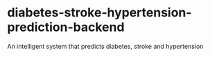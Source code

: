 # diabetes-stroke-hypertension-prediction-backend
An intelligent system that predicts diabetes, stroke and hypertension
